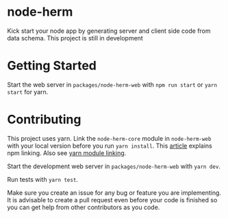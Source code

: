 # node-herm
Kick start your node app by generating server and client side code from data schema.
This project is still in development

# Getting Started
Start the web server in `packages/node-herm-web` with 
`npm run start`
or
`yarn start` for yarn.

# Contributing
This project uses yarn.
Link the `node-herm-core` module in `node-herm-web` with your local version before you run `yarn install`.
This [article](https://codurance.com/2016/12/21/how-to-use-npm-link/) explains npm linking.
Also see [yarn module linking](https://classic.yarnpkg.com/en/docs/cli/link/).

Start the development web server in `packages/node-herm-web` with `yarn dev`.

Run tests with `yarn test`.

Make sure you create an issue for any bug  or feature you are implementing.
It is advisable to create a pull request even before your code is finished so you can get help from other contributors as you code.